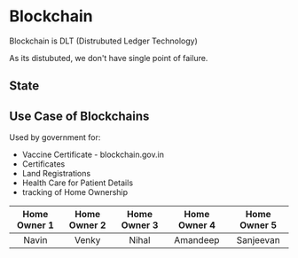 # Blockchain

Blockchain is DLT (Distrubuted Ledger Technology)

As its distubuted, we don't have single point of failure.

## State

## Use Case of Blockchains
Used by government for:
- Vaccine Certificate - blockchain.gov.in
- Certificates
- Land Registrations
- Health Care for Patient Details
- tracking of Home Ownership

|Home Owner 1|Home Owner 2|Home Owner 3|Home Owner 4|Home Owner 5|
|:----:|:----:|:----:|:----:|:----:|
|Navin|Venky|Nihal|Amandeep|Sanjeevan|

